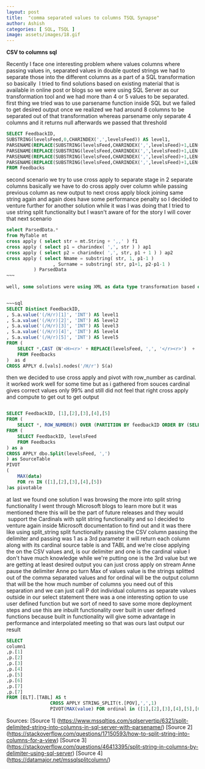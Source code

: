 ```yaml
---
layout: post
title:  "comma separated values to columns TSQL Synapse"
author: Ashish
categories: [ SQL, TSQL ]
image: assets/images/18.gif
---
```


**CSV to columns sql**


Recently I face one interesting problem where values columns where passing values in, separated values in double quoted strings we had to separate those into the different columns as a part of a SQL transformation so basically  I tried to find solutions based on existing material that is available in online post or blogs so we were using SQL Server as our transformation tool and we had more than 4 or 5 values to be separated. first thing we tried was to use parsename function inside SQL but we failed to get desired output once we realized we had around 8 columns to be separated out of that transformation whereas parsename only separate 4 columns and it returns null afterwards we passed that threshold

~~~sql 
SELECT FeedbackID,
SUBSTRING(levelsFeed,0,CHARINDEX(',',levelsFeed)) AS level1,
PARSENAME(REPLACE(SUBSTRING(levelsFeed,CHARINDEX(',',levelsFeed)+1,LEN(levelsFeed)),',','.'),4) AS level2,
PARSENAME(REPLACE(SUBSTRING(levelsFeed,CHARINDEX(',',levelsFeed)+1,LEN(levelsFeed)),',','.'),3) AS level3,
PARSENAME(REPLACE(SUBSTRING(levelsFeed,CHARINDEX(',',levelsFeed)+1,LEN(levelsFeed)),',','.'),2) AS level4,
PARSENAME(REPLACE(SUBSTRING(levelsFeed,CHARINDEX(',',levelsFeed)+1,LEN(levelsFeed)),',','.'),1) AS level5
FROM Feedbacks
~~~


second scenario we try to use cross apply to separate stage in 2 separate columns basically we have to do cross apply over column while passing previous column as new output to next cross apply block joining same string again and again does have some performance penalty so I decided to venture further for another solution while it was I was doing that I tried to use string split functionality but I wasn't aware of for the story I will cover that next scenario

~~~sql 
select ParsedData.* 
from MyTable mt
cross apply ( select str = mt.String + ',,' ) f1
cross apply ( select p1 = charindex( ',', str ) ) ap1
cross apply ( select p2 = charindex( ',', str, p1 + 1 ) ) ap2
cross apply ( select Nmame = substring( str, 1, p1-1 )                   
                 , Surname = substring( str, p1+1, p2-p1-1 )
          ) ParsedData
~~~		  
		  
well, some solutions were using XML as data type transformation based on that we can separate columns into multiple but we are using online solution as data analytics and it does not support some of the SQL Server functionality so XML as data type was out of picture here


~~~sql 
SELECT Distinct FeedbackID, 
, S.a.value('(/H/r)[1]', 'INT') AS level1
, S.a.value('(/H/r)[2]', 'INT') AS level2
, S.a.value('(/H/r)[3]', 'INT') AS level3
, S.a.value('(/H/r)[4]', 'INT') AS level4
, S.a.value('(/H/r)[5]', 'INT') AS level5
FROM (            
    SELECT *,CAST (N'<H><r>' + REPLACE(levelsFeed, ',', '</r><r>')  + '</r> </H>' AS XML) AS [vals]
    FROM Feedbacks 
)  as d
CROSS APPLY d.[vals].nodes('/H/r') S(a)
~~~

then we decided to use cross apply and pivot with row_number as cardinal. it worked work well for some time but as i gathered from souces cardinal gives correct values only 99% and still did not feel that right cross apply and compute to get out to get output

~~~sql 

SELECT FeedbackID, [1],[2],[3],[4],[5]
FROM (
    SELECT *, ROW_NUMBER() OVER (PARTITION BY feedbackID ORDER BY (SELECT  null)) as rn 
FROM (
    SELECT FeedbackID, levelsFeed
    FROM Feedbacks 
) as a
CROSS APPLY dbo.Split(levelsFeed, ',')
) as SourceTable
PIVOT
(
    MAX(data)
    FOR rn IN ([1],[2],[3],[4],[5])
)as pivotable

~~~

at last we found one solution I was browsing the more into split string functionality I went through Microsoft blogs to learn more but it was mentioned there this will be the part of future releases and they would  support the Cardinals with split string functionality and so I decided to venture again inside Microsoft documentation to find out and it was there like using split_string split functionality passing the CSV column passing the delimiter and passing was 1 as a 3rd parameter it will return each column along with its cardinal source table is and TABL and we're close applying the on the CSV values and, is our delimiter and one is the cardinal value I don't have much knowledge while we're putting one is the 3rd value but we are getting at least desired output you can just cross apply on stream Anne pause the delimiter Anne po turn Max of values value is the strings splitted out of the comma separated values and for ordinal will be the output column that will be the how much number of columns you need out of this separation and we can just call P dot individual columns as separate values outside in our select statement there was a one interesting option to use user defined function but we sort of need to save some more deployment steps and use this are inbuilt functionality over built in user defined functions because built in functionality will give some advantage in performance and interpolated meeting so that was ours last output our result


~~~sql 
SELECT 
column1
,p.[1]
,p.[2]
,p.[3]
,p.[4]
,p.[5]
,p.[6]
,p.[7]
,p.[7]
FROM [ELT].[TABL] AS t
                CROSS APPLY STRING_SPLIT(t.[POV],',',1)
                PIVOT(MAX(value) FOR ordinal in ([1],[2],[3],[4],[5],[6],[7],[8])) P

~~~
Sources:
[Source 1] (https://www.mssqltips.com/sqlservertip/6321/split-delimited-string-into-columns-in-sql-server-with-parsename/)
[Source 2] (https://stackoverflow.com/questions/17150593/how-to-split-string-into-columns-for-a-view)
[Source 3] (https://stackoverflow.com/questions/46413395/split-string-in-columns-by-delimiter-using-sql-server)
[Source 4] (https://datamajor.net/mssqlsplitcolumn/)